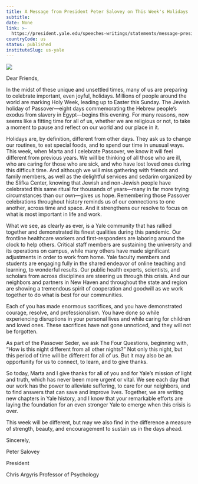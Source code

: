 ```yaml
---
title: A Message from President Peter Salovey on This Week's Holidays
subtitle: 
date: None
link: >-
  https://president.yale.edu/speeches-writings/statements/message-president-peter-salovey-weeks-holidays
countryCode: us
status: published
instituteSlug: us-yale
---
```

![](https://president.yale.edu/sites/all/themes/yalenew_base/images/favicon.ico)

Dear Friends,

In the midst of these unique and unsettled times, many of us are preparing to celebrate important, even joyful, holidays. Millions of people around the world are marking Holy Week, leading up to Easter this Sunday. The Jewish holiday of Passover—eight days commemorating the Hebrew people’s exodus from slavery in Egypt—begins this evening. For many reasons, now seems like a fitting time for all of us, whether we are religious or not, to take a moment to pause and reflect on our world and our place in it.

Holidays are, by definition, different from other days. They ask us to change our routines, to eat special foods, and to spend our time in unusual ways. This week, when Marta and I celebrate Passover, we know it will feel different from previous years. We will be thinking of all those who are ill, who are caring for those who are sick, and who have lost loved ones during this difficult time. And although we will miss gathering with friends and family members, as well as the delightful services and sedarim organized by the Slifka Center, knowing that Jewish and non-Jewish people have celebrated this same ritual for thousands of years—many in far more trying circumstances than our own—gives us hope. Remembering those Passover celebrations throughout history reminds us of our connections to one another, across time and space. And it strengthens our resolve to focus on what is most important in life and work.

What we see, as clearly as ever, is a Yale community that has rallied together and demonstrated its finest qualities during this pandemic. Our frontline healthcare workers and first-responders are laboring around the clock to help others. Critical staff members are sustaining the university and its operations on campus, while many others have made significant adjustments in order to work from home. Yale faculty members and students are engaging fully in the shared endeavor of online teaching and learning, to wonderful results. Our public health experts, scientists, and scholars from across disciplines are steering us through this crisis. And our neighbors and partners in New Haven and throughout the state and region are showing a tremendous spirit of cooperation and goodwill as we work together to do what is best for our communities.

Each of you has made enormous sacrifices, and you have demonstrated courage, resolve, and professionalism. You have done so while experiencing disruptions in your personal lives and while caring for children and loved ones. These sacrifices have not gone unnoticed, and they will not be forgotten.

As part of the Passover Seder, we ask The Four Questions, beginning with, “How is this night different from all other nights?” Not only this night, but this period of time will be different for all of us. But it may also be an opportunity for us to connect, to learn, and to give thanks.

So today, Marta and I give thanks for all of you and for Yale’s mission of light and truth, which has never been more urgent or vital. We see each day that our work has the power to alleviate suffering, to care for our neighbors, and to find answers that can save and improve lives. Together, we are writing new chapters in Yale history, and I know that your remarkable efforts are laying the foundation for an even stronger Yale to emerge when this crisis is over.

This week will be different, but may we also find in the difference a measure of strength, beauty, and encouragement to sustain us in the days ahead.

Sincerely,



Peter Salovey

President

Chris Argyris Professor of Psychology

